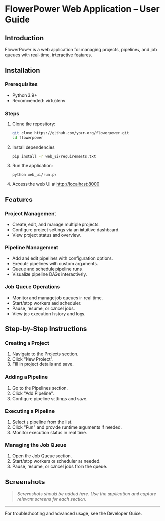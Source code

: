 # FlowerPower Web Application – User Guide

## Introduction
FlowerPower is a web application for managing projects, pipelines, and job queues with real-time, interactive features.

## Installation

### Prerequisites
- Python 3.9+
- Recommended: virtualenv

### Steps
1. Clone the repository:
   ```sh
   git clone https://github.com/your-org/flowerpower.git
   cd flowerpower
   ```
2. Install dependencies:
   ```sh
   pip install -r web_ui/requirements.txt
   ```
3. Run the application:
   ```sh
   python web_ui/run.py
   ```
4. Access the web UI at [http://localhost:8000](http://localhost:8000)

## Features

### Project Management
- Create, edit, and manage multiple projects.
- Configure project settings via an intuitive dashboard.
- View project status and overview.

### Pipeline Management
- Add and edit pipelines with configuration options.
- Execute pipelines with custom arguments.
- Queue and schedule pipeline runs.
- Visualize pipeline DAGs interactively.

### Job Queue Operations
- Monitor and manage job queues in real time.
- Start/stop workers and scheduler.
- Pause, resume, or cancel jobs.
- View job execution history and logs.

## Step-by-Step Instructions

### Creating a Project
1. Navigate to the Projects section.
2. Click "New Project".
3. Fill in project details and save.

### Adding a Pipeline
1. Go to the Pipelines section.
2. Click "Add Pipeline".
3. Configure pipeline settings and save.

### Executing a Pipeline
1. Select a pipeline from the list.
2. Click "Run" and provide runtime arguments if needed.
3. Monitor execution status in real time.

### Managing the Job Queue
1. Open the Job Queue section.
2. Start/stop workers or scheduler as needed.
3. Pause, resume, or cancel jobs from the queue.

## Screenshots

> _Screenshots should be added here. Use the application and capture relevant screens for each section._

---
For troubleshooting and advanced usage, see the Developer Guide.